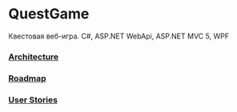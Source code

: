 # QuestGame
Квестовая веб-игра. C#, ASP.NET WebApi, ASP.NET MVC 5, WPF

### [Architecture](https://github.com/khasang-incubator/QuestGame/blob/master/Architecture.md)
### [Roadmap](https://github.com/khasang-incubator/QuestGame/blob/master/Roadmap.md)
### [User Stories](https://github.com/khasang-incubator/QuestGame/blob/master/UserStories.md)

